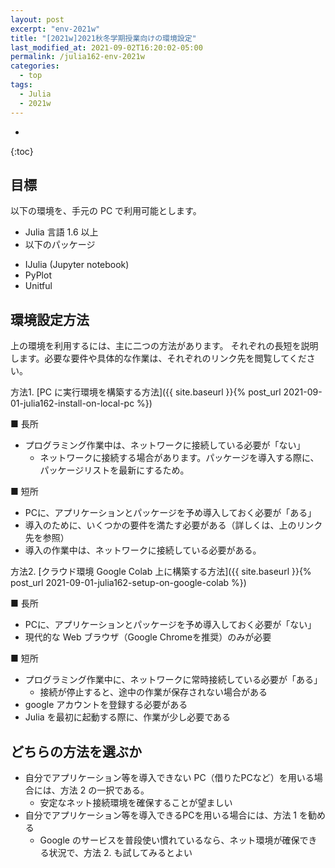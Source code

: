 ```yaml
---
layout: post
excerpt: "env-2021w"
title: "[2021w]2021秋冬学期授業向けの環境設定"
last_modified_at: 2021-09-02T16:20:02-05:00
permalink: /julia162-env-2021w
categories:
  - top
tags:
  - Julia
  - 2021w
---
```


* 
{:toc}

## 目標

以下の環境を、手元の PC で利用可能とします。

* Julia 言語 1.6 以上
* 以下のパッケージ
- IJulia (Jupyter notebook)
- PyPlot
- Unitful

## 環境設定方法

上の環境を利用するには、主に二つの方法があります。
それぞれの長短を説明します。必要な要件や具体的な作業は、それぞれのリンク先を閲覧してください。

方法1. [PC に実行環境を構築する方法]({{ site.baseurl }}{% post_url 2021-09-01-julia162-install-on-local-pc %})

■ 長所
- プログラミング作業中は、ネットワークに接続している必要が「ない」
  - ネットワークに接続する場合があります。パッケージを導入する際に、パッケージリストを最新にするため。

■ 短所
- PCに、アプリケーションとパッケージを予め導入しておく必要が「ある」
- 導入のために、いくつかの要件を満たす必要がある（詳しくは、上のリンク先を参照）
- 導入の作業中は、ネットワークに接続している必要がある。

方法2. [クラウド環境 Google Colab 上に構築する方法]({{ site.baseurl }}{% post_url 2021-09-01-julia162-setup-on-google-colab %})

■ 長所
- PCに、アプリケーションとパッケージを予め導入しておく必要が「ない」
- 現代的な Web ブラウザ（Google Chromeを推奨）のみが必要

■ 短所
- プログラミング作業中に、ネットワークに常時接続している必要が「ある」
  - 接続が停止すると、途中の作業が保存されない場合がある
- google アカウントを登録する必要がある
- Julia を最初に起動する際に、作業が少し必要である

## どちらの方法を選ぶか
- 自分でアプリケーション等を導入できない PC（借りたPCなど）を用いる場合には、方法 2 の一択である。
  - 安定なネット接続環境を確保することが望ましい
- 自分でアプリケーション等を導入できるPCを用いる場合には、方法 1 を勧める
  - Google のサービスを普段使い慣れているなら、ネット環境が確保できる状況で、方法 2. も試してみるとよい
